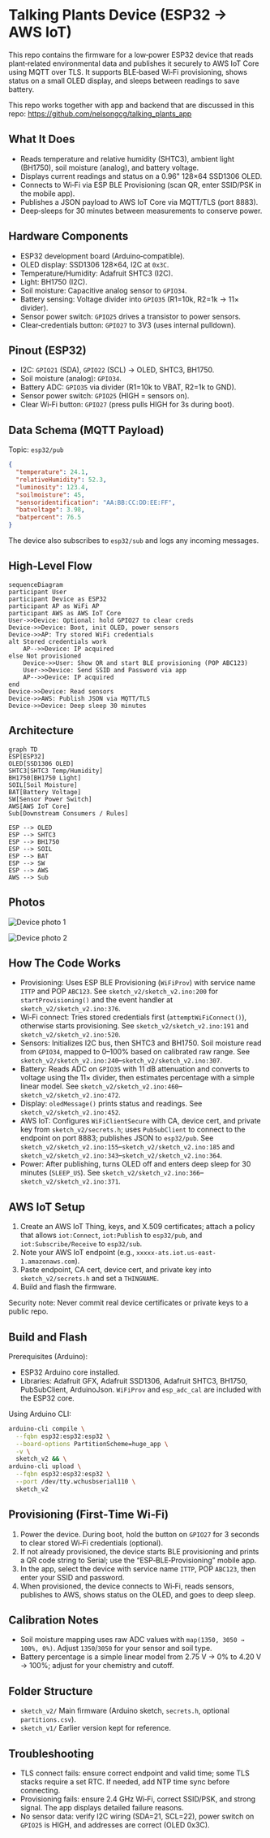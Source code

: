 # Talking Plants Device (ESP32 → AWS IoT)

This repo contains the firmware for a low‑power ESP32 device that reads plant‑related environmental data and publishes it securely to AWS IoT Core using MQTT over TLS. It supports BLE‑based Wi‑Fi provisioning, shows status on a small OLED display, and sleeps between readings to save battery.

This repo works together with app and backend that are discussed in this repo: https://github.com/nelsongcg/talking_plants_app

## What It Does
- Reads temperature and relative humidity (SHTC3), ambient light (BH1750), soil moisture (analog), and battery voltage.
- Displays current readings and status on a 0.96" 128×64 SSD1306 OLED.
- Connects to Wi‑Fi via ESP BLE Provisioning (scan QR, enter SSID/PSK in the mobile app).
- Publishes a JSON payload to AWS IoT Core via MQTT/TLS (port 8883).
- Deep‑sleeps for 30 minutes between measurements to conserve power.

## Hardware Components
- ESP32 development board (Arduino‑compatible).
- OLED display: SSD1306 128×64, I2C at `0x3C`.
- Temperature/Humidity: Adafruit SHTC3 (I2C).
- Light: BH1750 (I2C).
- Soil moisture: Capacitive analog sensor to `GPIO34`.
- Battery sensing: Voltage divider into `GPIO35` (R1=10k, R2=1k → 11× divider).
- Sensor power switch: `GPIO25` drives a transistor to power sensors.
- Clear‑credentials button: `GPIO27` to 3V3 (uses internal pulldown).

## Pinout (ESP32)
- I2C: `GPIO21` (SDA), `GPIO22` (SCL) → OLED, SHTC3, BH1750.
- Soil moisture (analog): `GPIO34`.
- Battery ADC: `GPIO35` via divider (R1=10k to VBAT, R2=1k to GND).
- Sensor power switch: `GPIO25` (HIGH = sensors on).
- Clear Wi‑Fi button: `GPIO27` (press pulls HIGH for 3s during boot).

## Data Schema (MQTT Payload)
Topic: `esp32/pub`

```json
{
  "temperature": 24.1,
  "relativeHumidity": 52.3,
  "luminosity": 123.4,
  "soilmoisture": 45,
  "sensoridentification": "AA:BB:CC:DD:EE:FF",
  "batvoltage": 3.98,
  "batpercent": 76.5
}
```

The device also subscribes to `esp32/sub` and logs any incoming messages.

## High‑Level Flow

```mermaid
sequenceDiagram
participant User
participant Device as ESP32
participant AP as WiFi AP
participant AWS as AWS IoT Core
User->>Device: Optional: hold GPIO27 to clear creds
Device->>Device: Boot, init OLED, power sensors
Device->>AP: Try stored WiFi credentials
alt Stored credentials work
    AP-->>Device: IP acquired
else Not provisioned
    Device->>User: Show QR and start BLE provisioning (POP ABC123)
    User->>Device: Send SSID and Password via app
    AP-->>Device: IP acquired
end
Device->>Device: Read sensors
Device->>AWS: Publish JSON via MQTT/TLS
Device->>Device: Deep sleep 30 minutes
```

## Architecture

```mermaid
graph TD
ESP[ESP32]
OLED[SSD1306 OLED]
SHTC3[SHTC3 Temp/Humidity]
BH1750[BH1750 Light]
SOIL[Soil Moisture]
BAT[Battery Voltage]
SW[Sensor Power Switch]
AWS[AWS IoT Core]
Sub[Downstream Consumers / Rules]

ESP --> OLED
ESP --> SHTC3
ESP --> BH1750
ESP --> SOIL
ESP --> BAT
ESP --> SW
ESP --> AWS
AWS --> Sub
```

## Photos

![Device photo 1](images/IMG_9722.jpg)

![Device photo 2](images/IMG_9723.jpg)

## How The Code Works
- Provisioning: Uses ESP BLE Provisioning (`WiFiProv`) with service name `ITTP` and POP `ABC123`. See `sketch_v2/sketch_v2.ino:200` for `startProvisioning()` and the event handler at `sketch_v2/sketch_v2.ino:376`.
- Wi‑Fi connect: Tries stored credentials first (`attemptWiFiConnect()`), otherwise starts provisioning. See `sketch_v2/sketch_v2.ino:191` and `sketch_v2/sketch_v2.ino:520`.
- Sensors: Initializes I2C bus, then SHTC3 and BH1750. Soil moisture read from `GPIO34`, mapped to 0–100% based on calibrated raw range. See `sketch_v2/sketch_v2.ino:240`–`sketch_v2/sketch_v2.ino:307`.
- Battery: Reads ADC on `GPIO35` with 11 dB attenuation and converts to voltage using the 11× divider, then estimates percentage with a simple linear model. See `sketch_v2/sketch_v2.ino:460`–`sketch_v2/sketch_v2.ino:472`.
- Display: `oledMessage()` prints status and readings. See `sketch_v2/sketch_v2.ino:452`.
- AWS IoT: Configures `WiFiClientSecure` with CA, device cert, and private key from `sketch_v2/secrets.h`; uses `PubSubClient` to connect to the endpoint on port 8883; publishes JSON to `esp32/pub`. See `sketch_v2/sketch_v2.ino:155`–`sketch_v2/sketch_v2.ino:185` and `sketch_v2/sketch_v2.ino:343`–`sketch_v2/sketch_v2.ino:364`.
- Power: After publishing, turns OLED off and enters deep sleep for 30 minutes (`SLEEP_US`). See `sketch_v2/sketch_v2.ino:366`–`sketch_v2/sketch_v2.ino:371`.

## AWS IoT Setup
1. Create an AWS IoT Thing, keys, and X.509 certificates; attach a policy that allows `iot:Connect`, `iot:Publish` to `esp32/pub`, and `iot:Subscribe/Receive` to `esp32/sub`.
2. Note your AWS IoT endpoint (e.g., `xxxxx-ats.iot.us-east-1.amazonaws.com`).
3. Paste endpoint, CA cert, device cert, and private key into `sketch_v2/secrets.h` and set a `THINGNAME`.
4. Build and flash the firmware.

Security note: Never commit real device certificates or private keys to a public repo.

## Build and Flash
Prerequisites (Arduino):
- ESP32 Arduino core installed.
- Libraries: Adafruit GFX, Adafruit SSD1306, Adafruit SHTC3, BH1750, PubSubClient, ArduinoJson. `WiFiProv` and `esp_adc_cal` are included with the ESP32 core.

Using Arduino CLI:

```bash
arduino-cli compile \
  --fqbn esp32:esp32:esp32 \
  --board-options PartitionScheme=huge_app \
  -v \
  sketch_v2 && \
arduino-cli upload \
  --fqbn esp32:esp32:esp32 \
  --port /dev/tty.wchusbserial110 \
  sketch_v2
```

## Provisioning (First‑Time Wi‑Fi)
1. Power the device. During boot, hold the button on `GPIO27` for 3 seconds to clear stored Wi‑Fi credentials (optional).
2. If not already provisioned, the device starts BLE provisioning and prints a QR code string to Serial; use the “ESP‑BLE‑Provisioning” mobile app.
3. In the app, select the device with service name `ITTP`, POP `ABC123`, then enter your SSID and password.
4. When provisioned, the device connects to Wi‑Fi, reads sensors, publishes to AWS, shows status on the OLED, and goes to deep sleep.

## Calibration Notes
- Soil moisture mapping uses raw ADC values with `map(1350, 3050 → 100%, 0%)`. Adjust `1350`/`3050` for your sensor and soil type.
- Battery percentage is a simple linear model from 2.75 V → 0% to 4.20 V → 100%; adjust for your chemistry and cutoff.

## Folder Structure
- `sketch_v2/` Main firmware (Arduino sketch, `secrets.h`, optional `partitions.csv`).
- `sketch_v1/` Earlier version kept for reference.

## Troubleshooting
- TLS connect fails: ensure correct endpoint and valid time; some TLS stacks require a set RTC. If needed, add NTP time sync before connecting.
- Provisioning fails: ensure 2.4 GHz Wi‑Fi, correct SSID/PSK, and strong signal. The app displays detailed failure reasons.
- No sensor data: verify I2C wiring (SDA=21, SCL=22), power switch on `GPIO25` is HIGH, and addresses are correct (OLED 0x3C).
